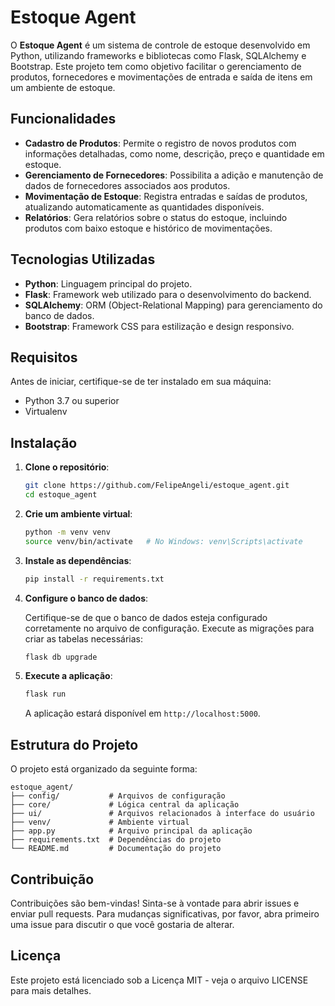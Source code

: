 # Estoque Agent

O **Estoque Agent** é um sistema de controle de estoque desenvolvido em Python, utilizando frameworks e bibliotecas como Flask, SQLAlchemy e Bootstrap. Este projeto tem como objetivo facilitar o gerenciamento de produtos, fornecedores e movimentações de entrada e saída de itens em um ambiente de estoque.

## Funcionalidades

- **Cadastro de Produtos**: Permite o registro de novos produtos com informações detalhadas, como nome, descrição, preço e quantidade em estoque.
- **Gerenciamento de Fornecedores**: Possibilita a adição e manutenção de dados de fornecedores associados aos produtos.
- **Movimentação de Estoque**: Registra entradas e saídas de produtos, atualizando automaticamente as quantidades disponíveis.
- **Relatórios**: Gera relatórios sobre o status do estoque, incluindo produtos com baixo estoque e histórico de movimentações.

## Tecnologias Utilizadas

- **Python**: Linguagem principal do projeto.
- **Flask**: Framework web utilizado para o desenvolvimento do backend.
- **SQLAlchemy**: ORM (Object-Relational Mapping) para gerenciamento do banco de dados.
- **Bootstrap**: Framework CSS para estilização e design responsivo.

## Requisitos

Antes de iniciar, certifique-se de ter instalado em sua máquina:

- Python 3.7 ou superior
- Virtualenv

## Instalação

1. **Clone o repositório**:

   ```bash
   git clone https://github.com/FelipeAngeli/estoque_agent.git
   cd estoque_agent
   ```

2. **Crie um ambiente virtual**:

   ```bash
   python -m venv venv
   source venv/bin/activate   # No Windows: venv\Scripts\activate
   ```

3. **Instale as dependências**:

   ```bash
   pip install -r requirements.txt
   ```

4. **Configure o banco de dados**:

   Certifique-se de que o banco de dados esteja configurado corretamente no arquivo de configuração. Execute as migrações para criar as tabelas necessárias:

   ```bash
   flask db upgrade
   ```

5. **Execute a aplicação**:

   ```bash
   flask run
   ```

   A aplicação estará disponível em `http://localhost:5000`.

## Estrutura do Projeto

O projeto está organizado da seguinte forma:

```
estoque_agent/
├── config/           # Arquivos de configuração
├── core/             # Lógica central da aplicação
├── ui/               # Arquivos relacionados à interface do usuário
├── venv/             # Ambiente virtual
├── app.py            # Arquivo principal da aplicação
├── requirements.txt  # Dependências do projeto
└── README.md         # Documentação do projeto
```

## Contribuição

Contribuições são bem-vindas! Sinta-se à vontade para abrir issues e enviar pull requests. Para mudanças significativas, por favor, abra primeiro uma issue para discutir o que você gostaria de alterar.

## Licença

Este projeto está licenciado sob a Licença MIT - veja o arquivo LICENSE para mais detalhes.